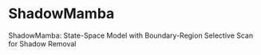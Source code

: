 # ShadowMamba
ShadowMamba: State-Space Model with Boundary-Region Selective Scan for Shadow Removal
